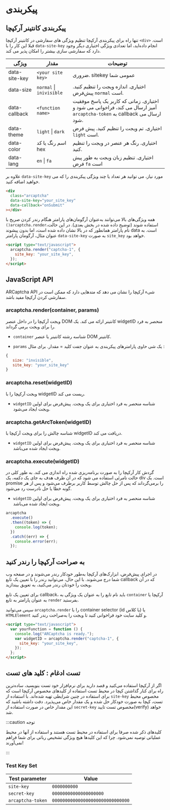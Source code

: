 # پیکربندی

## پیکربندی کانتینر آرکپچا

تنها راه برای پیکربندی آرکپچا تنظیم ویژگی های سفارشی در کانتینر آرکپچا `<div>` است. قبلا این کار را با `data-site-key` انجام داده‌اید، اما تعدادی ویژگی اختیاری دیگر وجود دارد که سفارشی سازی بیشتر را امکان پذیر می کند.

| ویژگی         | مقدار                    | توضیحات                                                                                                                 |
| ------------- | ------------------------ | ----------------------------------------------------------------------------------------------------------------------- |
| data-site-key | `<your site key>`        | ضروری. sitekey عمومی شما                                                                                                |
| data-size     | `normal` \| `inivisible` | اختیاری. اندازه ویجت را تنظیم کنید. پیش‌فرض `normal` است.                                                               |
| data-callback | `<function name>`        | اختیاری. زمانی که کاربر یک پاسخ موفقیت آمیز ارسال می کند، فراخوانی می شود و `arcaptcha-token` به callback ارسال می شود. |
| data-theme    | `light` \| `dark`        | اختیاری. تم ویجت را تنظیم کنید. پیش فرض `light` است.                                                                    |
| data-color    | اسم رنگ یا کد hex        | اختیاری. رنگ هر عنصر در ویجت را تنظیم کنید.                                                                             |
| data-lang     | `en` \| `fa`             | اختیاری. تنظیم زبان ویجت به طور پیش فرض `fa` است                                                                        |

علاوه بر `data-site-key` مورد نیاز، می توانید هر تعداد یا چند ویژگی پیکربندی را که می خواهید اضافه کنید.

```html
<div
  class="arcaptcha"
  data-site-key="your_site_key"
  data-callback="onSubmit"
></div>
```

همه ویژگی‌های بالا می‌توانند به‌عنوان آرگومان‌های پارامتر هنگام رندر کردن صریح با `()arcaptcha.render`استفاده شوند (توضیح داده شده در بخش بعدی). در این حالت، نام پارامتر همانطور که در بالا نشان داده شده است، اما بدون پیشوند data است. به عنوان مثال، آرگومان پارامتر `data-site-key` به صورت `site_key` خواهد بود.

```html
<script type="text/javascript">
  arcaptcha.render("captcha-1", {
    site_key: "your_site_key",
  });
</script>
```

## JavaScript API

ARCaptcha API شیء آرکپچا را نشان می دهد که متدهایی دارد که ممکن است در سفارشی کردن آرکپچا مفید باشد.

### arcaptcha.render(container, params)

ویجت آرکپچا را در داخل عنصر DOM کانتینر ارائه می کند. یک widgetID منحصر به فرد را برای ویجت برمی گرداند.

- `container` شناسه رشته کانتینر یا عنصر DOM کانتینر.

* `params` یک شی حاوی پارامترهای پیکربندی به عنوان جفت کلید = مقدار. برای مثال :

```js
{
   size: "invisible",
   site_key: "your_site_key"
}
```

### arcaptcha.reset(widgetID)

ویجت آرکپچا را با widgetID ریست می کند.

- `widgetID` شناسه منحصر به فرد اختیاری برای یک ویجت. پیش‌فرض‌ برای اولین ویجت ایجاد می‌شود.

### arcaptcha.getArcToken(widgetID)

شناسه چالش را برای ویجت آرکپچا با widgetID دریافت می کند.

- `widgetID` شناسه منحصر به فرد اختیاری برای یک ویجت. پیش‌فرض‌ برای اولین ویجت ایجاد شده می‌باشد.

### arcaptcha.execute(widgetID)

گردش کار آرکپچا را به صورت برنامه‌ریزی شده راه اندازی می کند. به طور کلی در حالت نامرئی استفاده می شود که در آن ظرف هدف به جای یک دکمه، یک div است. یک promise را برمی‌گرداند که پس از حل چالش توسط کاربر برطرف می‌شود و پس از هر گونه خطا یا حل نادرست رد می‌شود.

- `widgetID` شناسه منحصر به فرد اختیاری برای یک ویجت. پیش‌فرض‌ برای اولین ویجت ایجاد شده می‌باشد.

```js
arcaptcha
  .execute()
  .then((token) => {
    console.log(token);
  })
  .catch((err) => {
    console.error(err);
  });
```

## به صراحت آرکپچا را رندر کنید

در اجرای پیش‌فرض، ابزارک‌های آرکپچا به‌طور خودکار رندر می‌شوند و در صفحه وب شما درج می‌شوند. با این حال، می‌توانید رندر را با تعیین یک تابع callback که در آن ویجت را خودتان رندر می‌کنید، به تعویق بیندازید.

برای تعیین یک تابع callback، باید نام تابع را به عنوان یک ویژگی به `container` آرکپچا یا به عنوان پارامتر به تابع `render` بفرستید.

سپس می‌توانید `arcaptcha.render` را با container selector (id یا کلاس) یا `HTMLElement` و کلید سایت خود فراخوانی کنید تا ویجت را به‌صراحت رندر کنید.

```html
<script type="text/javascript">
  var yourFunction = function () {
    console.log("ARCaptcha is ready.");
    var widgetID = arcaptcha.render("captcha-1", {
      site_key: "your_site_key",
    });
  };
</script>
```

## تست ادغام : کلید های تست

اگر از آرکپچا استفاده می‌کنید و قصد دارید برای نرم‌افزار خود تست بنویسید، ساده‌ترین راه برای کنار گذاشتن کپچا در محیط تست استفاده از کلیدهای مخصوص آرکپچا است که برای استفاده در چنین شرایطی تهیه شده‌اند. با استفاده از `site-key` مخصوص محیط تست، کپچا به صورت خودکار حل شده و یک مقدار خاص می‌پذیرد. دقت داشته باشید که این مقدار خاص در صورت استفاده از `secret-key` مخصوص تست تایید(verify) خواهد شد.

:::caution توجه

کلیدهای ذکر شده صرفا برای استفاده در محیط تست هستند و استفاده از آنها در محیط عملیاتی توصیه نمی‌شود. چرا که این کلیدها هیچ ویژگی تشخیص رباتی برای شما فراهم نمی‌آورند!

:::

### Test Key Set

| Test parameter    | Value                            |
| ----------------- | -------------------------------- |
| `site-key`        | `0000000000`                     |
| `secret-key`      | `00000000000000000000`           |
| `arcaptcha-token` | `000000000000000000000000000000` |
